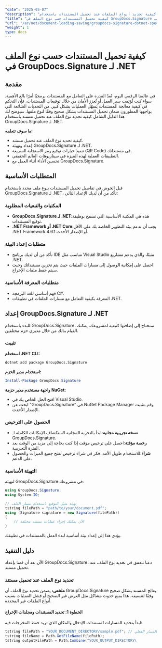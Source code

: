 ```yaml
---
"date": "2025-05-07"
"description": "تعرّف على كيفية تحديد أنواع الملفات عند تحميل المستندات باستخدام GroupDocs.Signature لـ .NET. بسّط عملية معالجة مستنداتك باتباع دليلنا المفصل."
"title": "كيفية تحميل المستندات حسب نوع الملف في GroupDocs.Signature لـ .NET - دليل شامل"
"url": "/ar/net/document-loading-saving/groupdocs-signature-dotnet-specify-file-type-loading/"
"weight": 1
type: docs
---
```

# كيفية تحميل المستندات حسب نوع الملف في GroupDocs.Signature لـ .NET

## مقدمة

في عالمنا الرقمي اليوم، تُعدّ القدرة على التعامل مع المستندات برمجيًا أمرًا بالغ الأهمية. سواء كنت تُؤتمت سير العمل أو تُعزز الأمان من خلال توقيعات المستندات، فإن التحكم في كيفية معالجة المستندات يُسهّل العمليات بشكل كبير. من التحديات الشائعة التي يواجهها المطورون ضمان تحميل المستندات بشكل صحيح وفقًا لنوع ملفها. سيوضح لك هذا الدليل الشامل كيفية تحديد نوع الملف عند تحميل مستند باستخدام GroupDocs.Signature لـ .NET.

**ما سوف تتعلمه:**
- كيفية تحديد نوع الملف عند تحميل مستند.
- إعداد وتهيئة GroupDocs.Signature لـ .NET.
- تنفيذ خيارات توقيع رمز الاستجابة السريعة (QR Code) في مستنداتك.
- التطبيقات العملية لهذه الميزة في سيناريوهات العالم الحقيقي.
- تحسين الأداء أثناء العمل مع GroupDocs.Signature.

## المتطلبات الأساسية

قبل الخوض في تفاصيل تحميل المستندات بنوع ملف محدد باستخدام GroupDocs.Signature لـ .NET، تأكد من أن لديك الإعداد التالي:

### المكتبات والتبعيات المطلوبة
- **GroupDocs.Signature لـ .NET**:هذه هي المكتبة الأساسية التي تسمح بوظيفة توقيع المستندات.
- **.NET Framework أو .NET Core**:يجب أن تدعم بيئة التطوير الخاصة بك على الأقل .NET Framework 4.6.1 أو الإصدار الأحدث.

### متطلبات إعداد البيئة
- تأكد من أن لديك برنامج IDE مناسب مثل Visual Studio مثبتًا، والذي يدعم مشاريع .NET.
- احصل على إمكانية الوصول إلى مسارات الملفات حيث يتم تخزين مستنداتك وحيث سيتم حفظ ملفات الإخراج.

### متطلبات المعرفة الأساسية
- فهم أساسي للغة البرمجة C#.
- المعرفة بكيفية التعامل مع مسارات الملفات في تطبيقات .NET.
  
## إعداد GroupDocs.Signature لـ .NET

للبدء باستخدام GroupDocs.Signature، ستحتاج إلى إضافتها كتبعية لمشروعك. يمكنك القيام بذلك من خلال مديري حزم مختلفين.

### تثبيت

**استخدام .NET CLI:**
```bash
dotnet add package GroupDocs.Signature
```

**استخدام مدير الحزم:**
```powershell
Install-Package GroupDocs.Signature
```

**واجهة مستخدم مدير حزمة NuGet:**
- افتح الحل الخاص بك في Visual Studio.
- ابحث عن "GroupDocs.Signature" في NuGet Package Manager وقم بتثبيت الإصدار الأحدث.

### الحصول على الترخيص

- **نسخة تجريبية مجانية**:ابدأ بالتجربة المجانية لاستكشاف الإمكانات الكاملة لـ GroupDocs.Signature.
- **رخصة مؤقتة**:احصل على ترخيص مؤقت إذا كنت بحاجة إلى مزيد من الوقت بعد الفترة التجريبية.
- **شراء**:للاستخدام طويل الأمد، فكر في شراء ترخيص لفتح جميع الميزات والحصول على الدعم.

### التهيئة الأساسية

لتهيئة GroupDocs.Signature في مشروعك:
```csharp
using GroupDocs.Signature;
using System.IO;

// تهيئة مثيل التوقيع باستخدام مسار الملف
tstring filePath = "path/to/your/document.pdf";
using (Signature signature = new Signature(filePath))
{
    // الآن يمكنك إجراء عمليات مستند مختلفة
}
```

يؤدي هذا إلى إعداد بيئة أساسية لبدء العمل بالمستندات في تطبيقك.

## دليل التنفيذ

الآن بعد أن قمنا بإعداد GroupDocs.Signature، دعنا نتعمق في تحديد نوع الملف عند تحميل مستند.

### تحديد نوع الملف عند تحميل مستند

**ملخص:**
يضمن تحديد نوع الملف أن GroupDocs.Signature يعالج المستند بشكل صحيح وفقًا لتنسيقه. هذا يمنع حدوث مشاكل مثل العرض غير الصحيح أو فشل العمليات بسبب أنواع الملفات غير المحددة.

#### الخطوة 1: تحديد المستندات ومجلدات الإخراج

ابدأ بتحديد المسارات لمستندات الإدخال والمكان الذي تريد حفظ المخرجات فيه:
```csharp
tstring filePath = "YOUR_DOCUMENT_DIRECTORY/sample.pdf"; // استبدال بالمسار الفعلي
tstring fileName = Path.GetFileName(filePath);
tstring outputFilePath = Path.Combine("YOUR_OUTPUT_DIRECTORY\